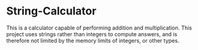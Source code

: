 # String-Calculator
This is a calculator capable of performing addition and multiplication.
This project uses strings rather than integers to compute answers, and is therefore not limited by the memory limits of integers, or other types.
